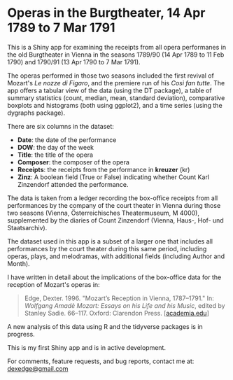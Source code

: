# Operas in the Burgtheater, 14 Apr 1789 to 7 Mar 1791

This is a Shiny app for examining the receipts from all opera performanes in the old Burgtheater 
in Vienna in the seasons 1789/90 (14 Apr 1789 to 11 Feb 1790) and 1790/91 (13 Apr 1790 to 7 Mar 1791).  

The operas performed in those two seasons included the first revival of Mozart's *Le nozze di Figaro*, 
and the premiere run of his *Così fan tutte*. The app offers a tabular view of the data (using the DT package), 
a table of summary statistics (count, median, mean, standard deviation), comparative boxplots and histograms 
(both using ggplot2), and a time series (using the dygraphs package).

There are six columns in the dataset:

* **Date**: the date of the performance
* **DOW**: the day of the week
* **Title**: the title of the opera
* **Composer**: the composer of the opera
* **Receipts**: the receipts from the performance in **kreuzer** (kr)
* **Zinz**: A boolean field (True or False) indicating whether Count Karl Zinzendorf attended the performance.

The data is taken from a ledger recording the box-office receipts from all performances by the company of the 
court theater in Vienna during those two seasons (Vienna, Österreichisches Theatermuseum, M 4000), supplemented 
by the diaries of Count Zinzendorf (Vienna, Haus-, Hof- und Staatsarchiv). 

The dataset used in this app is a subset of a larger one that includes all performances by the court theater 
during this same period, including operas, plays, and melodramas, with additional fields (including Author and Month). 

I have written in detail about the implications of the box-office data for the reception of Mozart's operas in: 

>Edge, Dexter. 1996. "Mozart’s Reception in Vienna, 1787–1791." In: <em>Wolfgang Amadè Mozart: 
Essays on his Life and his Music</em>, edited by Stanley Sadie. 66–117. Oxford: Clarendon Press. 
[<a href="https://www.academia.edu/7004284/Mozarts_Reception_in_Vienna_1787-1791">academia.edu</a>]

A new analysis of this data using R and the tidyverse packages is in progress.

This is my first Shiny app and is in active development.

For comments, feature requests, and bug reports, contact me at:
<dexedge@gmail.com>
